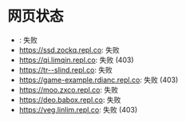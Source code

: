 # 网页状态
- : 失败
- https://ssd.zockq.repl.co: 失败
- https://qi.limqin.repl.co: 失败 (403)
- https://tr--slind.repl.co: 失败
- https://game-example.rdianc.repl.co: 失败 (403)
- https://moo.zxco.repl.co: 失败
- https://deo.babox.repl.co: 失败
- https://veg.linlim.repl.co: 失败 (403)
